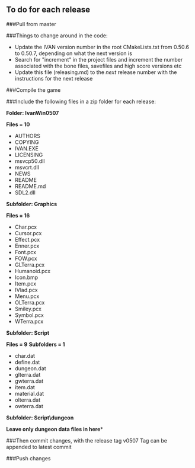 To do for each release
----------------------

###Pull from master

###Things to change around in the code:

 - Update the IVAN version number in the root CMakeLists.txt from 0.50.6 to 0.50.7, depending on what the next version is
 - Search for "increment" in the project files and increment the number associated with the bone files, savefiles and high score versions etc
 - Update this file (releasing.md) to the _next_ release number with the instructions for the next release

###Compile the game

###Include the following files in a zip folder for each release:

**Folder: IvanWin0507**

**Files = 10**

  - AUTHORS
  - COPYING
  - IVAN.EXE
  - LICENSING
  - msvcp50.dll
  - msvcrt.dll
  - NEWS
  - README
  - README.md
  - SDL2.dll

**Subfolder: Graphics**

**Files = 16**

  - Char.pcx
  - Cursor.pcx
  - Effect.pcx
  - Enner.pcx
  - Font.pcx
  - FOW.pcx
  - GLTerra.pcx
  - Humanoid.pcx
  - Icon.bmp
  - Item.pcx
  - IVlad.pcx
  - Menu.pcx
  - OLTerra.pcx
  - Smiley.pcx
  - Symbol.pcx
  - WTerra.pcx

**Subfolder: Script**

**Files = 9**
**Subfolders = 1**

  - char.dat
  - define.dat
  - dungeon.dat
  - glterra.dat
  - gwterra.dat
  - item.dat
  - material.dat
  - olterra.dat
  - owterra.dat

**Subfolder: Script\dungeon**

**Leave only dungeon data files in here***

###Then commit changes, with the release tag v0507
Tag can be appended to latest commit

###Push changes
